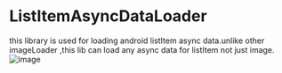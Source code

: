 # ListItemAsyncDataLoader
this library is used for loading android listItem async data.unlike other imageLoader ,this lib can load any async data for listItem not just image.
![image](https://github.com/lchli/ListItemAsyncDataLoader/tree/master/LoaderLibrary/screenshot/shot_net_picturelist.png)
